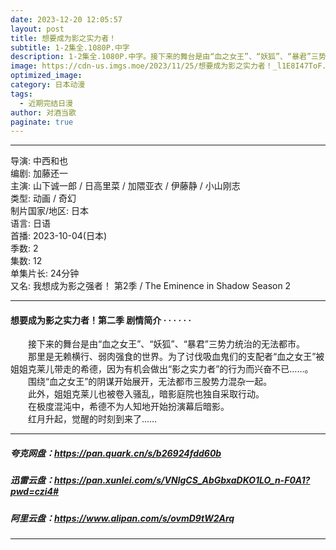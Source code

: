 ```yaml
---
date: 2023-12-20 12:05:57
layout: post
title: 想要成为影之实力者！
subtitle: 1-2集全.1080P.中字
description: 1-2集全.1080P.中字。接下来的舞台是由“血之女王”、“妖狐”、“暴君”三势力统治的无法都市。那里是无赖横行、弱肉强食的世界。为了讨伐吸血鬼们的支配者“血之女王”被姐姐克莱儿带走的希德，因为有机会做出“影之实力者”的行为而兴奋不已...
image: https://cdn-us.imgs.moe/2023/11/25/想要成为影之实力者！_l1E8I47ToF.webp
optimized_image: 
category: 日本动漫
tags:
  - 近期完结日漫
author: 对酒当歌
paginate: true
---
```


---

导演: 中西和也  
编剧: 加藤还一  
主演: 山下诚一郎 / 日高里菜 / 加隈亚衣 / 伊藤静 / 小山刚志  
类型: 动画 / 奇幻  
制片国家/地区: 日本  
语言: 日语  
首播: 2023-10-04(日本)  
季数: 2  
集数: 12  
单集片长: 24分钟  
又名: 我想成为影之强者！ 第2季 / The Eminence in Shadow Season 2  

---

#### 想要成为影之实力者！第二季 剧情简介 · · · · · ·

　　接下来的舞台是由“血之女王”、“妖狐”、“暴君”三势力统治的无法都市。  
　　那里是无赖横行、弱肉强食的世界。为了讨伐吸血鬼们的支配者“血之女王”被姐姐克莱儿带走的希德，因为有机会做出“影之实力者”的行为而兴奋不已……。  
　　围绕“血之女王”的阴谋开始展开，无法都市三股势力混杂一起。  
　　此外，姐姐克莱儿也被卷入骚乱，暗影庭院也独自采取行动。  
　　在极度混沌中，希德不为人知地开始扮演幕后暗影。  
　　红月升起，觉醒的时刻到来了……  

---

##### 夸克网盘：<https://pan.quark.cn/s/b26924fdd60b>

##### 迅雷云盘：<https://pan.xunlei.com/s/VNlgCS_AbGbxaDKO1LO_n-F0A1?pwd=czi4#>

##### 阿里云盘：<https://www.alipan.com/s/ovmD9tW2Arq>

---
